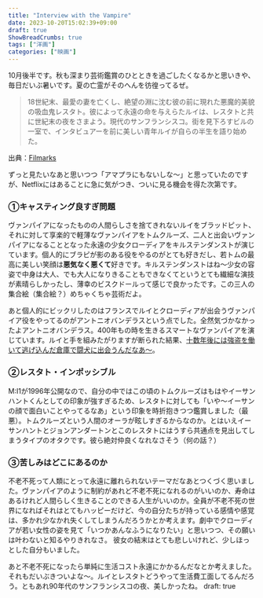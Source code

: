 ```yaml
---
title: "Interview with the Vampire"
date: 2023-10-20T15:02:39+09:00
draft: true
ShowBreadCrumbs: true
tags: ["洋画"]
categories: ["映画"]
---
```


10月後半です。秋も深まり芸術鑑賞のひとときを過ごしたくなるかと思いきや、毎日だいぶ暑いです。夏の亡霊がそのへんを彷徨ってるぜ。

>18世紀末、最愛の妻を亡くし、絶望の淵に沈む彼の前に現れた悪魔的美貌の吸血鬼レスタト。彼によって永遠の命を与えらたルイは、レスタトと共に世紀末の夜をさまよう。現代のサンフランシスコ。街を見下ろすビルの一室で、インタビュアーを前に美しい青年ルイが自らの半生を語り始めた。

出典：[Filmarks](https://filmarks.com/movies/27328)

ずっと見たいなあと思いつつ「アマプラにもないしな〜」と思っていたのですが、Netflixにはあることに急に気がつき、ついに見る機会を得た次第です。

### ①キャスティング良すぎ問題

ヴァンパイアになったものの人間らしさを捨てきれないルイをブラッドピット、それに対して享楽的で軽薄なヴァンパイアをトムクルーズ、二人と出会いヴァンパイアになることとなった永遠の少女クローディアをキルステンダンストが演じています。個人的にブラピが影のある役をやるのがとても好きだし、若トムの最高に美しい笑顔は**悪気なく悪くて**好きです。キルステンダンストはね〜少女の容姿で中身は大人、でも大人になりきることもできなくてというとても繊細な演技が素晴らしかったし、薄幸のビスクドールって感じで良かったです。この三人の集合絵（集合絵？）めちゃくちゃ芸術だよ。

あと個人的にビックリしたのはフランスでルイとクローディアが出会うヴァンパイア役をやってるのがアントニオバンデラスという点でした。全然気づかなかったよアントニオバンデラス。400年もの時を生きるスマートなヴァンパイアを演じています。ルイと手を組みたがりますが断られた結果、[十数年後には強盗を働いて逃げ込んだ倉庫で闘犬に出会うんだなあ〜](https://eiga.com/movie/88930/)。

### ②レスタト・インポッシブル

M:I1が1996年公開なので、自分の中ではこの頃のトムクルーズはもはやイーサンハントくんとしての印象が強すぎるため、レスタトに対しても「いや〜イーサンの顔で面白いことやってるなあ」という印象を時折抱きつつ鑑賞しました（最悪）。トムクルーズという人間のオーラが眩しすぎるからなのか。とはいえイーサンハントとジョンアンダートンとこのレスタトにはうすら共通点を見出してしまうタイプのオタクです。彼ら絶対仲良くなれなさそう（何の話？）

### ③苦しみはどこにあるのか

不老不死って人類にとって永遠に離れられないテーマだなあとつくづく思いました。ヴァンパイアのように制約があれど不老不死になれるのがいいのか、寿命はあるけれど人間らしく生きることのできる人生がいいのか。全員が不老不死の世界になればそれはとてもハッピーだけど、今の自分たちが持っている感情や感覚は、多かれ少なかれ失くしてしまうんだろうかとか考えます。劇中でクローディアが若い女性の姿を見て「いつかあんなふうになりたい」と思いつつ、その願いは叶わないと知るやりきれなさ。
彼女の結末はとても悲しいけれど、少しほっとした自分もいました。

あと不老不死になったら単純に生活コスト永遠にかかるんだなとか考えました。それもだいぶきついよな〜。ルイとレスタトどうやって生活費工面してるんだろう。ともあれ90年代のサンフランシスコの夜、美しかったね。
draft: true
